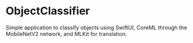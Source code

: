 # ObjectClassifier
Simple application to classify objects using SwiftUI, CoreML through the MobileNetV2 network, and MLKit for translation.